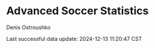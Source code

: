 # Advanced Soccer Statistics
Denis Ostroushko

<!-- gfm -->

Last successful data update: 2024-12-13 11:20:47 CST

